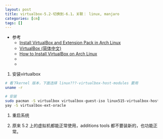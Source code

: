 ```yaml
---
layout: post
title: virtualbox-5.2-切换到-6.1，关联： linux, manjaro
categories: [cm]
tags: []
---
```


* 参考
  * [Install VirtualBox and Extension Pack in Arch Linux](https://computingforgeeks.com/install-latest-virtualbox-and-extension-pack-in-arch-linux/)
  * [VirtualBox (简体中文)](https://wiki.archlinux.org/title/VirtualBox_(%E7%AE%80%E4%BD%93%E4%B8%AD%E6%96%87))
  * [How to Install VirtualBox on Arch Linux](https://www.linuxtechi.com/install-virtualbox-on-arch-linux/)
  * []()
  * []()


1. 安装virtualbox

~~~sh
# 看下kernel 版本，下面选择 linux???-virtualbox-host-modules 要用
uname -r

# 安装
sudo pacman -S virtualbox virtualbox-guest-iso linux515-virtualbox-host-modules
yay -S virtualbox-ext-oracle
~~~

1. 重启系统

1. 原来 5.2 上的虚拟机都能正常使用，additions tools 都不要装新的，也功能正常。





